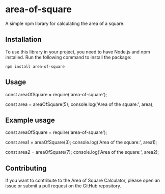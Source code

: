 # area-of-square 

A simple npm library for calculating the area of a square.


##  Installation

To use this library in your project, you need to have Node.js and npm installed. Run the following command to install the package:

```shell
npm install area-of-square
```


## Usage

const areaOfSquare = require('area-of-square');

const area = areaOfSquare(5);
console.log('Area of the square:', area);

## Example usage

const areaOfSquare = require('area-of-square');

const area1 = areaOfSquare(3);
console.log('Area of the square:', area1);

const area2 = areaOfSquare(7);
console.log('Area of the square:', area2);

## Contributing
 If you want to contribute to the Area of Square Calculator, please open an issue or submit a pull request on the GitHub repository.

